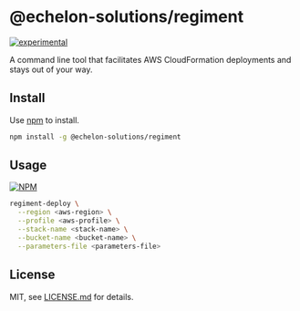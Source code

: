 # @echelon-solutions/regiment

[![experimental](http://badges.github.io/stability-badges/dist/experimental.svg)](http://github.com/badges/stability-badges)

A command line tool that facilitates AWS CloudFormation deployments and stays out of your way.

## Install

Use [npm](https://npmjs.com/) to install.

```sh
npm install -g @echelon-solutions/regiment
```

## Usage

[![NPM](https://nodei.co/npm/@echelon-solutions/regiment.png)](https://www.npmjs.com/package/@echelon-solutions/regiment)

```sh
regiment-deploy \
  --region <aws-region> \
  --profile <aws-profile> \
  --stack-name <stack-name> \
  --bucket-name <bucket-name> \
  --parameters-file <parameters-file>
```

## License

MIT, see [LICENSE.md](http://github.com/echelon-solutions/regiment/blob/master/LICENSE.md) for details.
